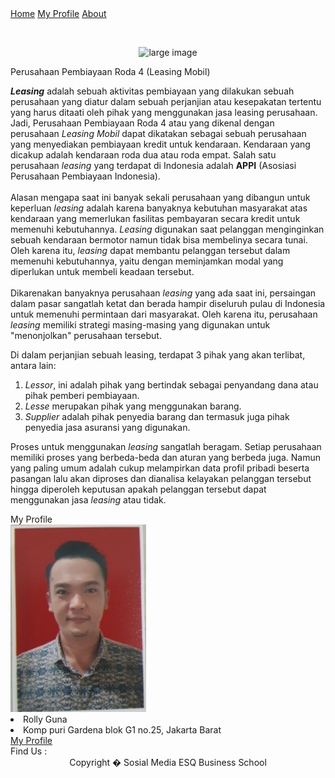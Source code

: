 <?php
session_start();
?>
<!DOCTYPE html PUBLIC "-//W3C//DTD XHTML 1.0 Transitional//EN" "http://www.w3.org/TR/xhtml1/DTD/xhtml1-transitional.dtd">
<html xmlns="http://www.w3.org/1999/xhtml">
<head>
<link rel="stylesheet" href="https://cdnjs.cloudflare.com/ajax/libs/font-awesome/4.7.0/css/font-awesome.min.css">
<link href="css/style.css" rel="stylesheet" type="text/css" />
<meta http-equiv="Content-Type" content="text/html; charset=iso-8859-1" />
<link href="css/highslide.css" rel="stylesheet" type="text/css" />
<script type="text/javascript" src="js/utilities.js"></script>
<script type="text/javascript" src="js/highslide-with-html.js"></script>
<script type="text/javascript" src="js/slideshow.js"></script>
<script type="text/javascript" src="js/sticky.js"></script>
<script type="text/javascript"></script>
<title>Perusahaan Pembiayaan Roda 4</title>
</head>

<body>

<div id="menu-atas">
<div id="atas"><div class="logo"></div>
  <div id="navbar">
	<a href="index.php">Home</a>
	<a href="profil.php">My Profile</a>
	<a href="tentang.php">About</a>
  </div>
 <p>&nbsp;</p>
  <div id="head">
<div id="imgSShow" align="center">
  <p><img src="images/header.jpg" alt="large image" name="SLIDESIMG" id="SLIDESIMG" style="opacity: 2;"></p>
  <p>
      <script type="text/javascript" src="js/slide-2.js"></script>
  </p>
</div>
</div>
</div>
</div>
<div id="isi">
<div id="kiri">
<div id="judul">  Perusahaan Pembiayaan Roda 4 (Leasing Mobil)</div>
<p><b><i>Leasing</b></i> adalah sebuah aktivitas pembiayaan yang dilakukan sebuah perusahaan yang diatur dalam sebuah perjanjian atau kesepakatan tertentu yang harus ditaati oleh pihak yang menggunakan jasa leasing perusahaan.
			Jadi, Perusahaan Pembiayaan Roda 4 atau yang dikenal dengan perusahaan <i>Leasing Mobil</i> dapat dikatakan sebagai sebuah perusahaan yang menyediakan pembiayaan kredit untuk kendaraan.
			Kendaraan yang dicakup adalah kendaraan roda dua atau roda empat. Salah satu perusahaan <i>leasing</i> yang terdapat di Indonesia adalah <b>APPI</b> (Asosiasi Perusahaan Pembiayaan Indonesia). <br />
<br />
 Alasan mengapa saat ini banyak sekali perusahaan yang dibangun untuk keperluan <i>leasing</i> adalah karena banyaknya kebutuhan masyarakat atas kendaraan yang memerlukan fasilitas pembayaran secara kredit untuk
	memenuhi kebutuhannya. <i>Leasing</i> digunakan saat pelanggan menginginkan sebuah kendaraan bermotor namun tidak bisa membelinya secara tunai. Oleh karena itu, <i>leasing</i> dapat membantu pelanggan tersebut dalam
	memenuhi kebutuhannya, yaitu dengan meminjamkan modal yang diperlukan untuk membeli keadaan tersebut.
<br />
<br />
Dikarenakan banyaknya perusahaan <i>leasing</i> yang ada saat ini, persaingan dalam pasar sangatlah ketat dan berada hampir diseluruh pulau di Indonesia untuk memenuhi permintaan dari masyarakat.
			Oleh karena itu, perusahaan <i>leasing</i> memiliki strategi masing-masing yang digunakan untuk "menonjolkan" perusahaan tersebut.
</p>
<div id="judul2">Di dalam perjanjian sebuah leasing, terdapat 3 pihak yang akan terlibat, antara lain:</div>
<p>
			<ol>
				<li><i>Lessor</i>, ini adalah pihak yang bertindak sebagai penyandang dana atau pihak pemberi pembiayaan.</li>
				<li><i>Lesse</i> merupakan pihak yang menggunakan barang.</li>
				<li><i>Supplier</i> adalah pihak penyedia barang dan termasuk juga pihak penyedia jasa asuransi yang digunakan.</li>
			</ol>
</p>
<p> Proses untuk menggunakan <i>leasing</i> sangatlah beragam. Setiap perusahaan memiliki proses yang berbeda-beda dan aturan yang berbeda juga. Namun yang paling umum adalah cukup melampirkan data profil pribadi beserta pasangan 
			lalu akan diproses dan dianalisa kelayakan pelanggan tersebut hingga diperoleh keputusan apakah pelanggan tersebut dapat menggunakan jasa <i>leasing</i> atau tidak.
</p>
</div>
<div id="kanan">
  <div id="judul">My Profile</div>
<div id="widget">
<img src="pas foto.jpg" height="300px">
<li class="li-class-no">Rolly Guna</li>
<li class="li-class-no">Komp puri Gardena blok G1 no.25, Jakarta Barat</li>
<a href="profil.php"><div class="submitButton2">My Profile</div></a>
</div>

<div id="judul">Find Us :</div>
<div id="widget">
	<a href="facebook.com/EsqBusinessSchool"><i class="fa fa-facebook-square fa-2x"></i></a>
    <a href="instagram.com/esqbusinessschool"><i class="w3-large fa fa-instagram fa-2x"></i></a>
	<a href="https://id.pinterest.com/esqbusinessschool/"><i class="w3-large fa fa-pinterest fa-2x"></i></a>
	<a href="https://www.youtube.com/channel/UC3NvstV_2Q_32xbZl2GlyEg"><i class="w3-large fa fa-youtube fa-2x"></i></a>
</div>
</div>
</div>
</body>
<footer>
    <div class="contactme" style="text-align: center">
		<a>Copyright � Sosial Media ESQ Business School</a><br>
	</div>
</footer>
</html>

